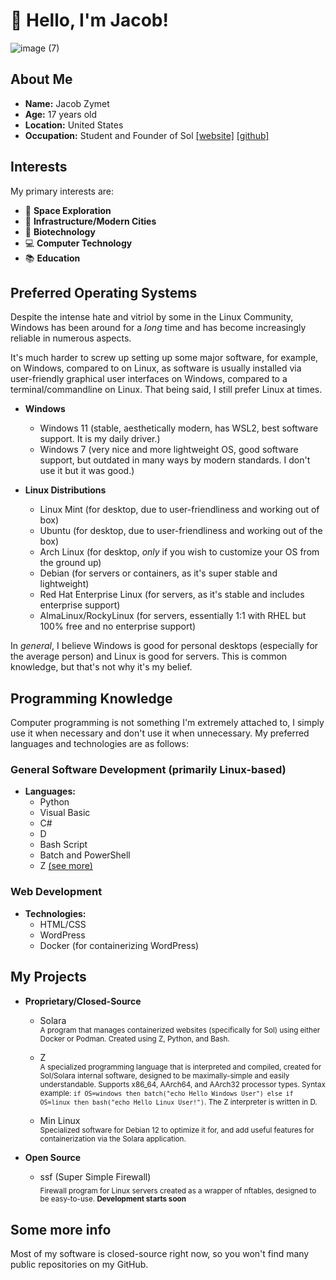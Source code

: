 # 👋 Hello, I'm Jacob!

![image (7)](https://github.com/user-attachments/assets/1e081b71-1447-4f0b-8235-d6c65a35470a)

## About Me

- **Name:** Jacob Zymet
- **Age:** 17 years old
- **Location:** United States
- **Occupation:** Student and Founder of Sol [[website]](https://solcluster.com/) [[github]](https://github.com/Sol-Global/)

## Interests

My primary interests are:

- 🌌 **Space Exploration**
- 🌆 **Infrastructure/Modern Cities**
- 🧬 **Biotechnology**
- 💻 **Computer Technology**
- 📚 **Education**

## Preferred Operating Systems

Despite the intense hate and vitriol by some in the Linux Community, Windows has been around for a *long* time and has become increasingly reliable in numerous aspects. 

It's much harder to screw up setting up some major software, for example, on Windows, compared to on Linux, as software is usually installed via user-friendly graphical user interfaces on Windows, compared to a terminal/commandline on Linux. That being said, I still prefer Linux at times.

- **Windows**
   - Windows 11 (stable, aesthetically modern, has WSL2, best software support. It is my daily driver.)
   - Windows 7 (very nice and more lightweight OS, good software support, but outdated in many ways by modern standards. I don't use it but it was good.)

- **Linux Distributions**
  - Linux Mint (for desktop, due to user-friendliness and working out of box)
  - Ubuntu (for desktop, due to user-friendliness and working out of the box)
  - Arch Linux (for desktop, *only* if you wish to customize your OS from the ground up)
  - Debian (for servers or containers, as it's super stable and lightweight)
  - Red Hat Enterprise Linux (for servers, as it's stable and includes enterprise support)
  - AlmaLinux/RockyLinux (for servers, essentially 1:1 with RHEL but 100% free and no enterprise support)


In *general*, I believe Windows is good for personal desktops (especially for the average person) and Linux is good for servers. This is common knowledge, but that's not why it's my belief.

## Programming Knowledge

Computer programming is not something I'm extremely attached to, I simply use it when necessary and don't use it when unnecessary. My preferred languages and technologies are as follows:

### General Software Development (primarily Linux-based)

- **Languages:** 
  - Python
  - Visual Basic
  - C#
  - D
  - Bash Script
  - Batch and PowerShell
  - Z [(see more)](#my-projects)

### Web Development

- **Technologies:**
  - HTML/CSS
  - WordPress
  - Docker (for containerizing WordPress)

## My Projects
- **Proprietary/Closed-Source**<br />
  - Solara <br />
    <sub>A program that manages containerized websites (specifically for Sol) using either Docker or Podman. Created using Z, Python, and Bash.</sub>

  - Z <br />
    <sub>A specialized programming language that is interpreted and compiled, created for Sol/Solara internal software, designed to be maximally-simple and easily understandable. Supports x86_64, AArch64, and AArch32 processor types. Syntax example: ``if OS=windows then batch("echo Hello Windows User") else if OS=linux then bash("echo Hello Linux User!")``. The Z interpreter is written in D.</sub>

  - Min Linux <br />
    <sub>Specialized software for Debian 12 to optimize it for, and add useful features for containerization via the Solara application.</sub>

- **Open Source**<br />
  - ssf (Super Simple Firewall) <br />
    <sub>Firewall program for Linux servers created as a wrapper of nftables, designed to be easy-to-use. **Development starts soon**</sub>

## Some more info

Most of my software is closed-source right now, so you won't find many public repositories on my GitHub.
